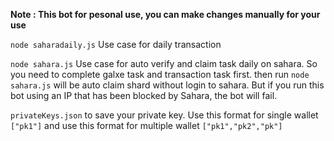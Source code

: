 **Note : This bot for pesonal use, you can make changes manually for your use**

```node saharadaily.js```
Use case for daily transaction

```node sahara.js```
Use case for auto verify and claim task daily on sahara. So you need to complete galxe task and transaction task first. then run ```node sahara.js``` will be auto claim shard without login to sahara. But if you run this bot using an IP that has been blocked by Sahara, the bot will fail.


```privateKeys.json``` to save your private key. Use this format for single wallet ```["pk1"]``` and use this format for multiple wallet ```["pk1","pk2","pk"]```
